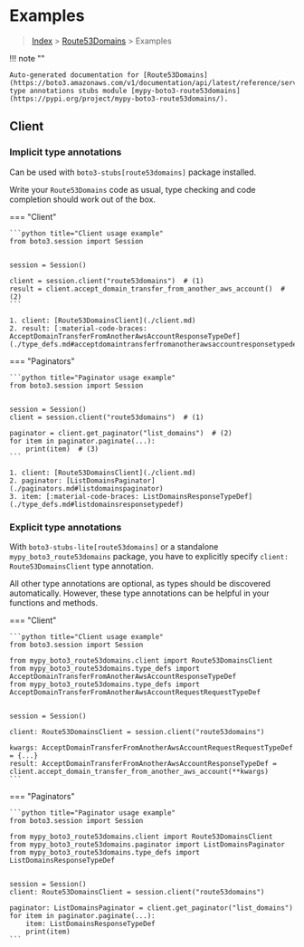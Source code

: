 # Examples

> [Index](../README.md) > [Route53Domains](./README.md) > Examples

!!! note ""

    Auto-generated documentation for [Route53Domains](https://boto3.amazonaws.com/v1/documentation/api/latest/reference/services/route53domains.html#Route53Domains)
    type annotations stubs module [mypy-boto3-route53domains](https://pypi.org/project/mypy-boto3-route53domains/).

## Client

### Implicit type annotations

Can be used with `boto3-stubs[route53domains]` package installed.

Write your `Route53Domains` code as usual,
type checking and code completion should work out of the box.


=== "Client"

    ```python title="Client usage example"
    from boto3.session import Session


    session = Session()

    client = session.client("route53domains")  # (1)
    result = client.accept_domain_transfer_from_another_aws_account()  # (2)
    ```

    1. client: [Route53DomainsClient](./client.md)
    2. result: [:material-code-braces: AcceptDomainTransferFromAnotherAwsAccountResponseTypeDef](./type_defs.md#acceptdomaintransferfromanotherawsaccountresponsetypedef) 



=== "Paginators"

    ```python title="Paginator usage example"
    from boto3.session import Session


    session = Session()
    client = session.client("route53domains")  # (1)

    paginator = client.get_paginator("list_domains")  # (2)
    for item in paginator.paginate(...):
        print(item)  # (3)
    ```

    1. client: [Route53DomainsClient](./client.md)
    2. paginator: [ListDomainsPaginator](./paginators.md#listdomainspaginator)
    3. item: [:material-code-braces: ListDomainsResponseTypeDef](./type_defs.md#listdomainsresponsetypedef) 




### Explicit type annotations

With `boto3-stubs-lite[route53domains]`
or a standalone `mypy_boto3_route53domains` package, you have to explicitly specify `client: Route53DomainsClient` type annotation.

All other type annotations are optional, as types should be discovered automatically.
However, these type annotations can be helpful in your functions and methods.


=== "Client"

    ```python title="Client usage example"
    from boto3.session import Session

    from mypy_boto3_route53domains.client import Route53DomainsClient
    from mypy_boto3_route53domains.type_defs import AcceptDomainTransferFromAnotherAwsAccountResponseTypeDef
    from mypy_boto3_route53domains.type_defs import AcceptDomainTransferFromAnotherAwsAccountRequestRequestTypeDef


    session = Session()

    client: Route53DomainsClient = session.client("route53domains")

    kwargs: AcceptDomainTransferFromAnotherAwsAccountRequestRequestTypeDef = {...}
    result: AcceptDomainTransferFromAnotherAwsAccountResponseTypeDef = client.accept_domain_transfer_from_another_aws_account(**kwargs)
    ```



=== "Paginators"

    ```python title="Paginator usage example"
    from boto3.session import Session

    from mypy_boto3_route53domains.client import Route53DomainsClient
    from mypy_boto3_route53domains.paginator import ListDomainsPaginator
    from mypy_boto3_route53domains.type_defs import ListDomainsResponseTypeDef


    session = Session()
    client: Route53DomainsClient = session.client("route53domains")

    paginator: ListDomainsPaginator = client.get_paginator("list_domains")
    for item in paginator.paginate(...):
        item: ListDomainsResponseTypeDef
        print(item)
    ```




